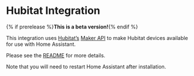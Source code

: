 # Hubitat Integration

{% if prerelease %}**This is a beta version!**{% endif %}

This integration uses [Hubitat’s](hubitat.com) [Maker API](https://docs.hubitat.com/index.php?title=Hubitat™_Maker_API) to make Hubitat devices available for use with Home Assistant.

Please see the [README](https://github.com/jason0x43/hacs-hubitat#hubitat-integration-for-home-assistant) for more details.

Note that you will need to restart Home Assistant after installation.
